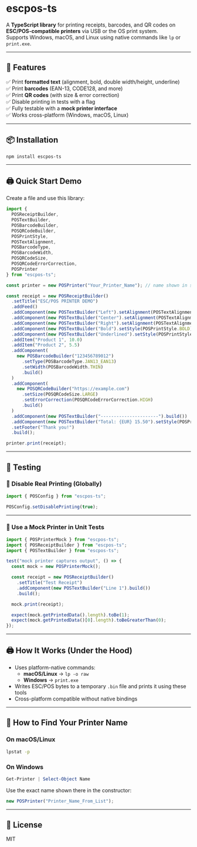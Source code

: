 # escpos-ts

A **TypeScript library** for printing receipts, barcodes, and QR codes on **ESC/POS-compatible printers** via USB or the OS print system.  
Supports Windows, macOS, and Linux using native commands like `lp` or `print.exe`.

---

## 🚀 Features

✅ Print **formatted text** (alignment, bold, double width/height, underline)  
✅ Print **barcodes** (EAN-13, CODE128, and more)  
✅ Print **QR codes** (with size & error correction)  
✅ Disable printing in tests with a flag  
✅ Fully testable with a **mock printer interface**  
✅ Works cross-platform (Windows, macOS, Linux)

---

## 📦 Installation

```bash
npm install escpos-ts
```

---

## 🖨️ Quick Start Demo

Create a file and use this library:

```ts
import {
  POSReceiptBuilder,
  POSTextBuilder,
  POSBarcodeBuilder,
  POSQRCodeBuilder,
  POSPrintStyle,
  POSTextAlignment,
  POSBarcodeType,
  POSBarcodeWidth,
  POSQRCodeSize,
  POSQRCodeErrorCorrection,
  POSPrinter
} from "escpos-ts";

const printer = new POSPrinter("Your_Printer_Name"); // name shown in system printer list

const receipt = new POSReceiptBuilder()
  .setTitle("ESC/POS PRINTER DEMO")
  .addFeed()
  .addComponent(new POSTextBuilder("Left").setAlignment(POSTextAlignment.LEFT).build())
  .addComponent(new POSTextBuilder("Center").setAlignment(POSTextAlignment.CENTER).build())
  .addComponent(new POSTextBuilder("Right").setAlignment(POSTextAlignment.RIGHT).build())
  .addComponent(new POSTextBuilder("Bold").setStyle(POSPrintStyle.BOLD).build())
  .addComponent(new POSTextBuilder("Underlined").setStyle(POSPrintStyle.UNDERLINE).build())
  .addItem("Product 1", 10.0)
  .addItem("Product 2", 5.5)
  .addComponent(
    new POSBarcodeBuilder("123456789012")
      .setType(POSBarcodeType.JAN13_EAN13)
      .setWidth(POSBarcodeWidth.THIN)
      .build()
  )
  .addComponent(
    new POSQRCodeBuilder("https://example.com")
      .setSize(POSQRCodeSize.LARGE)
      .setErrorCorrection(POSQRCodeErrorCorrection.HIGH)
      .build()
  )
  .addComponent(new POSTextBuilder("----------------------").build())
  .addComponent(new POSTextBuilder("Total: {EUR} 15.50").setStyle(POSPrintStyle.BOLD).build())
  .setFooter("Thank you!")
  .build();

printer.print(receipt);
```

---

## 🧪 Testing

### 🔹 Disable Real Printing (Globally)

```ts
import { POSConfig } from "escpos-ts";

POSConfig.setDisablePrinting(true);
```

---

### 🔹 Use a Mock Printer in Unit Tests

```ts
import { POSPrinterMock } from "escpos-ts";
import { POSReceiptBuilder } from "escpos-ts";
import { POSTextBuilder } from "escpos-ts";

test("mock printer captures output", () => {
  const mock = new POSPrinterMock();

  const receipt = new POSReceiptBuilder()
    .setTitle("Test Receipt")
    .addComponent(new POSTextBuilder("Line 1").build())
    .build();

  mock.print(receipt);

  expect(mock.getPrintedData().length).toBe(1);
  expect(mock.getPrintedData()[0].length).toBeGreaterThan(0);
});
```

---

## 🖨️ How It Works (Under the Hood)

- Uses platform-native commands:
  - **macOS/Linux** → `lp -o raw`
  - **Windows** → `print.exe`
- Writes ESC/POS bytes to a temporary `.bin` file and prints it using these tools
- Cross-platform compatible without native bindings

---

## 🧾 How to Find Your Printer Name

### On macOS/Linux
```bash
lpstat -p
```

### On Windows
```powershell
Get-Printer | Select-Object Name
```

Use the exact name shown there in the constructor:
```ts
new POSPrinter("Printer_Name_From_List");
```

---

## 📜 License

MIT
